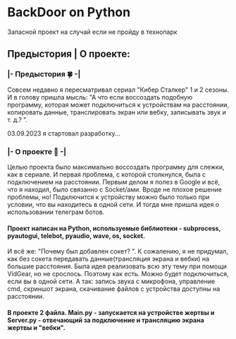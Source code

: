 # BackDoor on Python
 Запасной проект на случай если не пройду в технопарк

## Предыстория | О проекте:
### |- Предыстория 🍀 -|
Совсем недавно я пересматривал сериал "Кибер Сталкер" 1 и 2 сезоны. И в голову пришла мысль: "А что если воссоздать подобную программу, которая может подключиться к устройствам на расстоянии, копировать данные, транслировать экран или вебку, записывать звук и т. д.? ".

03.09.2023 я стартовал разработку...

### |- О проекте 🎲 -|
Целью проекта было максимально воссоздать программу для слежки, как в сериале. И первая проблема, с которой столкнулся, была с подключением на расстоянии. Первым делом я полез в Google и всё, что я находил, было связанно с Socket/ами. Вроде не плохое решение проблемы, но! Подключится к устройству можно было только при условии, что вы находитесь в одной сети. И тогда мне пришла идея о использовании телеграм ботов.

#### Проект написан на Python, используемые библиотеки - subprocess, pyautogui, telebot, pyaudio, wave, os, socket.

И всё же: "Почему был добавлен сокет? ". К сожалению, я не придумал, как без сокета передавать данные(трансляция экрана и вебки) на большие расстояния. Была идея реализовать всю эту тему при помощи VidGear, но не срослось. Поэтому как есть. Можно будет подключиться, если вы в одной сети. А так: запись звука с микрофона, управление cmd, скриншот экрана, скачивание файлов с устройства доступны на расстоянии.

#### В проекте 2 файла. Main.py - запускается на устройстве жертвы и Server.py - отвечающий за подключение и трансляцию экрана жертвы и "вебки".
